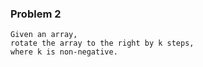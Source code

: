 ### Problem 2
```
Given an array, 
rotate the array to the right by k steps, 
where k is non-negative.
```